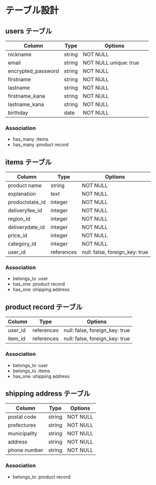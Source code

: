 # テーブル設計

## users テーブル

| Column            | Type   | Options                |
| ------------------| ------ | -----------------------|
| nickname          | string | NOT NULL               |
| email             | string | NOT NULL  unique: true |
| encrypted_password| string | NOT NULL   　　　　　　　|
| firstname         | string | NOT NULL               |
| lastname          | string | NOT NULL               |
| firstname_kana    | string | NOT NULL               |
| lastname_kana     | string | NOT NULL               |
| birthday          | date   | NOT NULL               |


### Association

- has_many :items
- has_many :product record







## items テーブル

| Column            | Type        | Options                        |
| ------------------| ----------- | -----------------------------  |
| product name      | string      | NOT NULL                       |
| explanation       | text        | NOT NULL                       |
| productstate_id   | integer     | NOT NULL                       | 
| deliveryfee_id    | integer     | NOT NULL                       |
| region_id         | integer     | NOT NULL                       |
| deliverydate_id   | integer     | NOT NULL                       |
| price_id          | integer     | NOT NULL                       |
| category_id       | integer     | NOT NULL                       |
| user_id           | references  | null: false, foreign_key: true |




### Association

- belongs_to :user
- has_one    :product  record
- has_one    :shipping address







## product record テーブル

| Column             | Type       | Options                        |
| -------------------| ---------- | ------------------------------ |
| user_id            | references | null: false, foreign_key: true |
| item_id            | references | null: false, foreign_key: true |

### Association

- belongs_to :user
- belongs_to :items
- has_one    :shipping address





## shipping address テーブル

| Column         | Type       | Options                       |
| ---------------| -----------| ----------------------------- |
| postal code    | string     | NOT NULL                      |
| prefectures    | string     | NOT NULL                      |
| municipality   | string     | NOT NULL                      |
| address        | string     | NOT NULL                      | 
| phone number   | string     | NOT NULL                      |


### Association

- belongs_to :product record